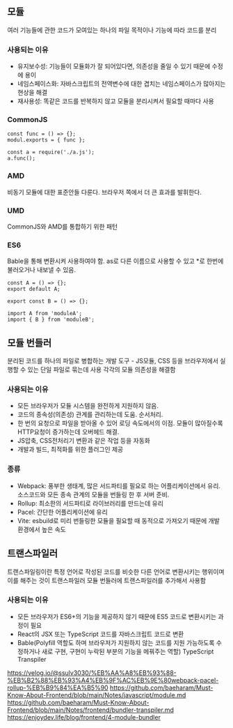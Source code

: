 ## 모듈
여러 기능들에 관한 코드가 모여있는 하나의 파일
목적이나 기능에 따라 코드를 분리

### 사용되는 이유
- 유지보수성: 기능들이 모듈화가 잘 되어있다면, 의존성을 줄일 수 있기 때문에 수정에 용이
- 네임스페이스화: 자바스크립트의 전역변수에 대한 겹치는 네임스페이스가 많아지는 현상을 해결
- 재사용성: 똑같은 코드를 반복하지 않고 모듈을 분리시켜서 필요할 때마다 사용

### CommonJS
```
const func = () => {};
modul.exports = { func };

const a = require('./a.js');
a.func();
```

### AMD
비동기 모듈에 대한 표준안들 다룬다. 브라우저 쪽에서 더 큰 효과를 발휘한다.

### UMD
CommonJS와 AMD를 통합하기 위한 패턴

### ES6
Bable을 통해 변환시켜 사용하여야 함.
as로 다른 이름으로 사용할 수 있고 *로 한번에 불러오거나 내보낼 수 있음.
```
const A = () => {};
export default A;

export const B = () => {};

import A from 'moduleA';
import { B } from 'moduleB';
```

## 모듈 번들러
분리된 코드를 하나의 파일로 병합하는 개발 도구 - JS모듈, CSS 등을 브라우저에서 실행할 수 있는 단일 파일로 묶는데 사용
각각의 모듈 의존성을 해결함

### 사용되는 이유
- 모든 브라우저가 모듈 시스템을 완전하게 지원하지 않음.
- 코드의 종속성(의존성) 관계를 관리하는데 도움. 순서처리.
- 한 번의 요청으로 파일을 받아올 수 있어 로딩 속도에서의 이점. 모듈이 많아질수록 HTTP요청이 증가하는데 오버헤드 해결.
- JS압축, CSS전처리기 변환과 같은 작업 등을 자동화
- 개발과 빌드, 최적화를 위한 플러그인 제공

### 종류
- Webpack: 풍부한 생태계, 많은 서드파티를 필요로 하는 어플리케이션에서 유리. 소스코드와 모든 종속 관계의 모듈을 번들링 한 후 서버 준비.
- Rollup: 최소한의 서드파티로 라이브러리를 만드는데 유리
- Pacel: 간단한 어플리케이션에 유리
- Vite: esbuild로 미리 번들링한 모듈을 필요할 때 동적으로 가져오기 때문에 개발 환경에서 높은 속도

## 트랜스파일러
트랜스파일링이란 특정 언어로 작성된 코드를 비슷한 다른 언어로 변환시키는 행위이며 이를 해주는 것이 트랜스파일러
모듈 번들러에 트랜스파일러를 추가해서 사용함

### 사용되는 이유
- 모든 브라우저가 ES6+의 기능을 제공하지 않기 때문에 ES5 코드로 변환시키는 과정이 필요
- React의 JSX 또는 TypeScript 코드를 자바스크립트 코드로 변환
- Bable(Polyfill 역할도 하며 브라우저가 지원하지 않는 코드를 지원 가능하도록 수정하거나 새로 구현, 구현이 누락된 부분의 기능을 메꿔주는 역할) TypeScript Transpiler 

https://velog.io/@ssulv3030/%EB%AA%A8%EB%93%88-%EB%B2%88%EB%93%A4%EB%9F%AC%EB%9E%80webpack-pacel-rollup-%EB%B9%84%EA%B5%90
https://github.com/baeharam/Must-Know-About-Frontend/blob/main/Notes/javascript/module.md
https://github.com/baeharam/Must-Know-About-Frontend/blob/main/Notes/frontend/bundler-transpiler.md
https://enjoydev.life/blog/frontend/4-module-bundler